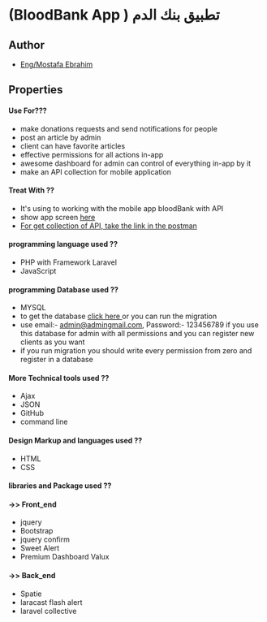 
#            (BloodBank App )           تطبيق  بنك الدم  



## Author

- [Eng/Mostafa Ebrahim](https://www.github.com/Mostafa1712002)

  
## Properties

#### Use For???
- make  donations requests and send notifications for people
- post an article by admin 
- client can have favorite articles 
-  effective permissions for all actions in-app 
-  awesome dashboard for admin can control of everything in-app by it 
- make an API collection for mobile application 


#### Treat With ??

- It's using to working with the mobile app bloodBank with  API
- show app screen [here](https://drive.google.com/file/d/15qQh1YsvpbLUwTz17ApNabxvCYoT92Ux/view?usp=sharing)
- [For get collection  of API, take the link in the postman ](https://www.getpostman.com/collections/dd079979655543a7d0c3)

 #### programming language used ??
- PHP with Framework Laravel 
- JavaScript
 #### programming Database used ??
 - MYSQL
 - to get the database [ click  here  ](https://drive.google.com/file/d/1Rig2xn_WHTF6YSzAEyoHLg3SNicKVm1F/view?usp=sharing) or you can run the migration 
 - use email:- admin@admingmail.com, Password:- 123456789 if you use this database for admin  with all permissions and you can register new clients as you want 
 - if you run migration you should write every permission from zero and register in a database 

 #### More Technical tools used ??
- Ajax 
- JSON 
- GitHub
- command line

 #### Design  Markup and languages used  ??

  - HTML 
  - CSS
 #### libraries  and Package   used  ??
 #### ->> Front_end 
  - jquery 
  - Bootstrap
  - jquery confirm 
  - Sweet Alert 
  - Premium Dashboard Valux 
#### ->> Back_end 
  - Spatie 
  - laracast flash alert 
  - laravel collective